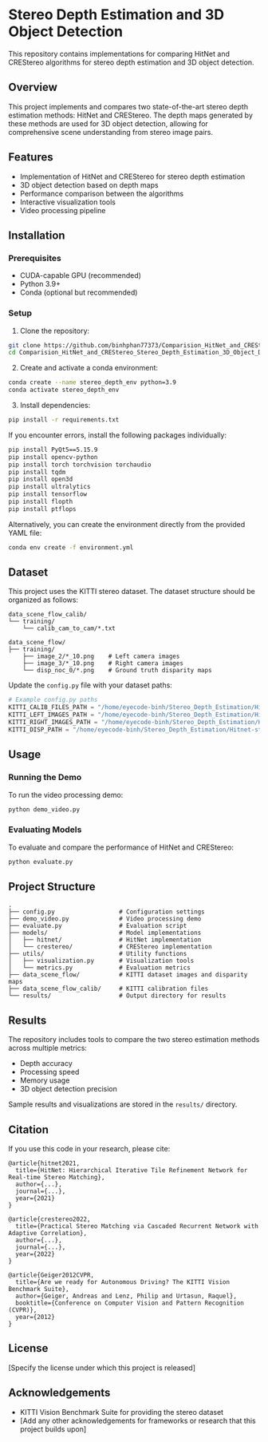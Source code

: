 # Stereo Depth Estimation and 3D Object Detection

This repository contains implementations for comparing HitNet and CREStereo algorithms for stereo depth estimation and 3D object detection.

## Overview

This project implements and compares two state-of-the-art stereo depth estimation methods: HitNet and CREStereo. The depth maps generated by these methods are used for 3D object detection, allowing for comprehensive scene understanding from stereo image pairs.

## Features

- Implementation of HitNet and CREStereo for stereo depth estimation
- 3D object detection based on depth maps
- Performance comparison between the algorithms
- Interactive visualization tools
- Video processing pipeline

## Installation

### Prerequisites

- CUDA-capable GPU (recommended)
- Python 3.9+
- Conda (optional but recommended)

### Setup

1. Clone the repository:
```bash
git clone https://github.com/binhphan77373/Comparision_HitNet_and_CREStereo_Stereo_Depth_Estimation_3D_Object_Detection.git
cd Comparision_HitNet_and_CREStereo_Stereo_Depth_Estimation_3D_Object_Detection
```

2. Create and activate a conda environment:
```bash
conda create --name stereo_depth_env python=3.9
conda activate stereo_depth_env
```

3. Install dependencies:
```bash
pip install -r requirements.txt
```

If you encounter errors, install the following packages individually:
```bash
pip install PyQt5==5.15.9
pip install opencv-python
pip install torch torchvision torchaudio
pip install tqdm
pip install open3d
pip install ultralytics
pip install tensorflow
pip install flopth
pip install ptflops
```

Alternatively, you can create the environment directly from the provided YAML file:
```bash
conda env create -f environment.yml
```

## Dataset

This project uses the KITTI stereo dataset. The dataset structure should be organized as follows:

```
data_scene_flow_calib/
└── training/
    └── calib_cam_to_cam/*.txt

data_scene_flow/
├── training/
    ├── image_2/*_10.png    # Left camera images
    ├── image_3/*_10.png    # Right camera images
    └── disp_noc_0/*.png    # Ground truth disparity maps
```

Update the `config.py` file with your dataset paths:

```python
# Example config.py paths
KITTI_CALIB_FILES_PATH = "/home/eyecode-binh/Stereo_Depth_Estimation/Hitnet-stereo-depthEstimation_3Dobject-detection/data_scene_flow_calib/training/calib_cam_to_cam/*.txt"
KITTI_LEFT_IMAGES_PATH = "/home/eyecode-binh/Stereo_Depth_Estimation/Hitnet-stereo-depthEstimation_3Dobject-detection/data_scene_flow/training/image_2/*_10.png"
KITTI_RIGHT_IMAGES_PATH = "/home/eyecode-binh/Stereo_Depth_Estimation/Hitnet-stereo-depthEstimation_3Dobject-detection/data_scene_flow/training/image_3/*_10.png"
KITTI_DISP_PATH = "/home/eyecode-binh/Stereo_Depth_Estimation/Hitnet-stereo-depthEstimation_3Dobject-detection/data_scene_flow/training/disp_noc_0/*.png"
```

## Usage

### Running the Demo

To run the video processing demo:
```bash
python demo_video.py
```

### Evaluating Models

To evaluate and compare the performance of HitNet and CREStereo:
```bash
python evaluate.py
```

## Project Structure

```
.
├── config.py                  # Configuration settings
├── demo_video.py              # Video processing demo
├── evaluate.py                # Evaluation script
├── models/                    # Model implementations
│   ├── hitnet/                # HitNet implementation
│   └── crestereo/             # CREStereo implementation
├── utils/                     # Utility functions
│   ├── visualization.py       # Visualization tools
│   └── metrics.py             # Evaluation metrics
├── data_scene_flow/           # KITTI dataset images and disparity maps
├── data_scene_flow_calib/     # KITTI calibration files
└── results/                   # Output directory for results
```

## Results

The repository includes tools to compare the two stereo estimation methods across multiple metrics:
- Depth accuracy
- Processing speed
- Memory usage
- 3D object detection precision

Sample results and visualizations are stored in the `results/` directory.

## Citation

If you use this code in your research, please cite:

```
@article{hitnet2021,
  title={HitNet: Hierarchical Iterative Tile Refinement Network for Real-time Stereo Matching},
  author={...},
  journal={...},
  year={2021}
}

@article{crestereo2022,
  title={Practical Stereo Matching via Cascaded Recurrent Network with Adaptive Correlation},
  author={...},
  journal={...},
  year={2022}
}

@article{Geiger2012CVPR,
  title={Are we ready for Autonomous Driving? The KITTI Vision Benchmark Suite},
  author={Geiger, Andreas and Lenz, Philip and Urtasun, Raquel},
  booktitle={Conference on Computer Vision and Pattern Recognition (CVPR)},
  year={2012}
}
```

## License

[Specify the license under which this project is released]

## Acknowledgements

- KITTI Vision Benchmark Suite for providing the stereo dataset
- [Add any other acknowledgements for frameworks or research that this project builds upon]
